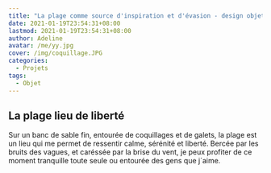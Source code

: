 ```yaml
---
title: "La plage comme source d'inspiration et d'évasion - design objet"
date: 2021-01-19T23:54:31+08:00
lastmod: 2021-01-19T23:54:31+08:00
author: Adeline
avatar: /me/yy.jpg
cover: /img/coquillage.JPG
categories:
  - Projets
tags:
  - Objet
---
```



<!--more-->

## La plage lieu de liberté

Sur un banc de sable fin, entourée de coquillages et de galets, la plage est un lieu qui me permet de ressentir calme, sérénité et liberté. Bercée par les bruits des vagues, et caréssée par la brise du vent, je peux profiter de ce moment tranquille toute seule ou entourée des gens que j´aime.


